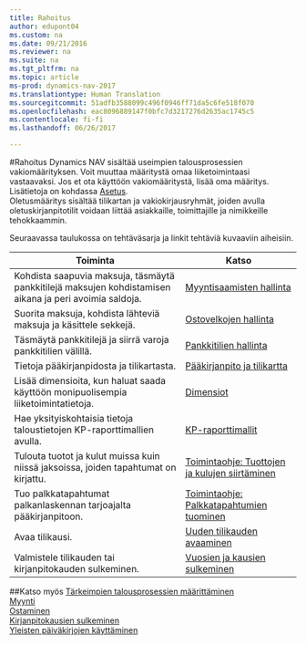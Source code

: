 ```yaml
---
title: Rahoitus
author: edupont04
ms.custom: na
ms.date: 09/21/2016
ms.reviewer: na
ms.suite: na
ms.tgt_pltfrm: na
ms.topic: article
ms-prod: dynamics-nav-2017
ms.translationtype: Human Translation
ms.sourcegitcommit: 51adfb3588099c496f0946ff71da5c6fe518f070
ms.openlocfilehash: eac8096889147f0bfc7d3217276d2635ac1745c5
ms.contentlocale: fi-fi
ms.lasthandoff: 06/26/2017

---
```


#<a name="finance"></a>Rahoitus
Dynamics NAV sisältää useimpien talousprosessien vakiomäärityksen. Voit muuttaa määritystä omaa liiketoimintaasi vastaavaksi.
Jos et ota käyttöön vakiomääritystä, lisää oma määritys. Lisätietoja on kohdassa [Asetus](setup.md).  
Oletusmääritys sisältää tilikartan ja vakiokirjausryhmät, joiden avulla oletuskirjanpitotilit voidaan liittää asiakkaille, toimittajille ja nimikkeille tehokkaammin.  



Seuraavassa taulukossa on tehtäväsarja ja linkit tehtäviä kuvaaviin aiheisiin.

| Toiminta                                                                  | Katso                      |
|---------------------------------------------------------------------|--------------------------|
|Kohdista saapuvia maksuja, täsmäytä pankkitilejä maksujen kohdistamisen aikana ja peri avoimia saldoja. |[Myyntisaamisten hallinta](receivables-manage-receivables.md)|
|Suorita maksuja, kohdista lähteviä maksuja ja käsittele sekkejä.|[Ostovelkojen hallinta](payables-manage-payables.md)|
|Täsmäytä pankkitilejä ja siirrä varoja pankkitilien välillä.|[Pankkitilien hallinta](bank-manage-bank-accounts.md)|
|Tietoja pääkirjanpidosta ja tilikartasta.|[Pääkirjanpito ja tilikartta](finance-setup-general-ledger.md)|
|Lisää dimensioita, kun haluat saada käyttöön monipuolisempia liiketoimintatietoja.|[Dimensiot](finance-setup-dimensions.md)|
|Hae yksityiskohtaisia tietoja taloustietojen KP-raporttimallien avulla.|[KP-raporttimallit](finance-setup-account-schedule.md)|
|Tulouta tuotot ja kulut muissa kuin niissä jaksoissa, joiden tapahtumat on kirjattu.|[Toimintaohje: Tuottojen ja kulujen siirtäminen](finance-setup-how-defer-revenue-expenses.md)|
|Tuo palkkatapahtumat palkanlaskennan tarjoajalta pääkirjanpitoon.|[Toimintaohje: Palkkatapahtumien tuominen](finance-setup-how-import-payroll-transactions.md)|
|Avaa tilikausi.|[Uuden tilikauden avaaminen](finance-setup-how-open-new-fiscal-year.md)|  
|Valmistele tilikauden tai kirjanpitokauden sulkeminen.|[Vuosien ja kausien sulkeminen](year-close-years-periods.md)|

##<a name="see-also"></a>Katso myös
[Tärkeimpien talousprosessien määrittäminen](finance-setup-setup-finance-setup.md)  
[Myynti](sales-manage-sales.md)  
[Ostaminen](purchasing-manage-purchasing.md)  
[Kirjanpitokausien sulkeminen](year-close-years-periods.md)  
[Yleisten päiväkirjojen käyttäminen](ui-work-general-journals.md)  

